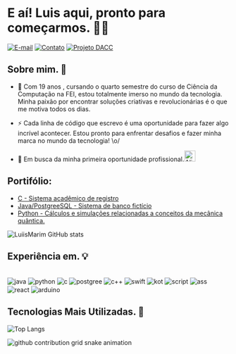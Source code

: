 # E aí! Luis aqui, pronto para começarmos. 👋🏻
  
[![E-mail](https://img.shields.io/badge/Gmail-D14836?style=for-the-badge&logo=gmail&logoColor=white)](mailto:luisaugustomarim@gmail.com)
[![Contato](https://img.shields.io/badge/WhatsApp-25D366?style=for-the-badge&logo=whatsapp&logoColor=white)](https://wa.me/5511969844276)
[![Projeto DACC](https://img.shields.io/badge/Instagram-E4405F?style=for-the-badge&logo=instagram&logoColor=white)](https://www.instagram.com/daccfei/)

## Sobre mim. 📌

  - 💬 Com 19 anos , cursando o quarto semestre do curso de Ciência da Computação na FEI, estou totalmente imerso no mundo da tecnologia. Minha paixão por encontrar soluções criativas e revolucionárias é o que me motiva todos os dias.

  - ⚡ Cada linha de código que escrevo é uma oportunidade para fazer algo incrível acontecer. Estou pronto para enfrentar desafios e fazer minha marca no mundo da tecnologia! \o/

  - 🔎 Em busca da minha primeira oportunidade profissional.<img src="https://raw.githubusercontent.com/Tarikul-Islam-Anik/Animated-Fluent-Emojis/master/Emojis/Smilies/Alien%20Monster.png" alt="Alien Monster" width="25" height="25" />

  ## Portifólio:
 - [C - Sistema acadêmico de registro](https://github.com/LuiisMarim/ProjetoNotas_C)
 - [Java/PostgreeSQL - Sistema de banco fictício](https://github.com/LuiisMarim/ProjetoLionBank_POO)
 - [Python - Cálculos e simulações relacionadas a conceitos da mecânica quântica.](https://github.com/LuiisMarim/CalculosMecanincaQuantica)


![LuiisMarim GitHub stats](https://github-readme-stats.vercel.app/api?username=LuiisMarim&show_icons=true&theme=transparent)

## Experiência em. 💡
<div style="display: inline-block"><br/>
  <img align="center" alt="java" src="https://img.shields.io/badge/Java-ED8B00?style=for-the-badge&logo=openjdk&logoColor=white"/>
  <img align="center" alt="python" src="https://img.shields.io/badge/Python-3776AB?style=for-the-badge&logo=python&logoColor=white"/>
  <img align="center" alt="c" src=	"https://img.shields.io/badge/C-00599C?style=for-the-badge&logo=c&logoColor=white"/>
  <img align="center" alt="postgree" src=	"https://img.shields.io/badge/PostgreSQL-316192?style=for-the-badge&logo=postgresql&logoColor=white"/>
  <img align="center" alt="c++" src=	"https://img.shields.io/badge/C++-00599C.svg?style=for-the-badge&logo=C++&logoColor=white"/>
  <img align="center" alt="swift" src=	"https://img.shields.io/badge/Swift-F05138.svg?style=for-the-badge&logo=Swift&logoColor=white"/>
  <img align="center" alt="kot" src=	"https://img.shields.io/badge/Kotlin-7F52FF.svg?style=for-the-badge&logo=Kotlin&logoColor=white"/>
  <img align="center" alt="script" src=	"https://img.shields.io/badge/JavaScript-F7DF1E?style=for-the-badge&logo=javascript&logoColor=black"/>
  <img align="center" alt="ass" src=	"https://img.shields.io/badge/_-ASM-6E4C13.svg?style=for-the-badge"/>
  <img align="center" alt="react" src=	"https://img.shields.io/badge/React_Native-20232A?style=for-the-badge&logo=react&logoColor=61DAFB"/>
  <img align="center" alt="arduino" src=	"https://img.shields.io/badge/Arduino-00979D?style=for-the-badge&logo=Arduino&logoColor=white"/>
  

  
  
</div> 

## Tecnologias Mais Utilizadas. 🤖
![Top Langs](https://github-readme-stats.vercel.app/api/top-langs/?username=LuiisMarim&layout=compact&icons=true&theme=transparent)


<picture>
  <source media="(prefers-color-scheme: dark)" srcset="https://raw.githubusercontent.com/Anz0mer/Anz0mer/output/github-contribution-grid-snake-dark.svg">
  <source media="(prefers-color-scheme: light)" srcset="https://raw.githubusercontent.com/Anz0mer/Anz0mer/output/github-contribution-grid-snake.svg">
  <img alt="github contribution grid snake animation" src="https://raw.githubusercontent.com/LuiisMarim/LuiisMarim/output/github-contribution-grid-snake.svg">
</picture>



 

